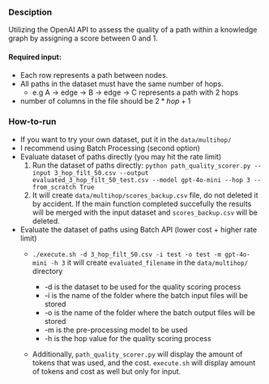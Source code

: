 ### Desciption
Utilizing the OpenAI API to assess the quality of a path within a knowledge graph by assigning a score between 0 and 1.


#### Required input:
- Each row represents a path between nodes.
- All paths in the dataset must have the same number of hops.
    - e.g A -> edge -> B -> edge -> C represents a path with 2 hops
- number of columns in the file should be $2*hop+1$


### How-to-run
- If you want to try your own dataset, put it in the `data/multihop/`
- I recommend using Batch Processing (second option)
- Evaluate dataset of paths directly (you may hit the rate limit)
    1. Run the dataset of paths directly: `python path_quality_scorer.py --input 3_hop_filt_50.csv --output evaluated_3_hop_filt_50_test.csv --model gpt-4o-mini --hop 3 --from_scratch True`
    2. It will create `data/multihop/scores_backup.csv` file, do not deleted it by accident. If the main function completed succefully the results will be merged with the input dataset and `scores_backup.csv` will be deleted.
- Evaluate the dataset of paths using Batch API (lower cost + higher rate limit) 
    - `./execute.sh -d 3_hop_filt_50.csv -i test -o test -m gpt-4o-mini -h 3` it will create `evaluated_filename` in the `data/multihop/` directory
        - -d is the dataset to be used for the quality scoring process
        - -i is the name of the folder where the batch input files will be stored
        - -o is the name of the folder where the batch output files will be stored
        - -m is the pre-processing model to be used
        - -h is the hop value for the quality scoring process 
   
    - Additionally, `path_quality_scorer.py` will display the amount of tokens that was used, and the cost. `execute.sh` will display amount of tokens and cost as well but only for input.


